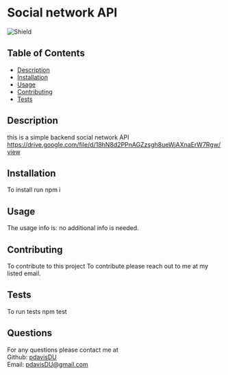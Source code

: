 # Social network API
  ![Shield](https://img.shields.io/badge/license-MIT-blue)
  ## Table of Contents
  - [Description](#description)
  - [Installation](#command)
  - [Usage](#repo)
  - [Contributing](#contribute)
  - [Tests](#tests)

  ## Description
  this is a simple backend social network API
  https://drive.google.com/file/d/18hN8d2PPnAGZzsgh8ueWjAXnaErW7Rgw/view
  ## Installation
  To install run npm i
  ## Usage
  The usage info is: no additional info is needed.
  ## Contributing
  To contribute to this project To contribute please reach out to me at my listed email.
  ## Tests
  To run tests npm test
  ## Questions
  For any questions please contact me at  
  Github: [pdavisDU](https://github.com/pdavisDU)  
  Email: pdavisDU@gmail.com

